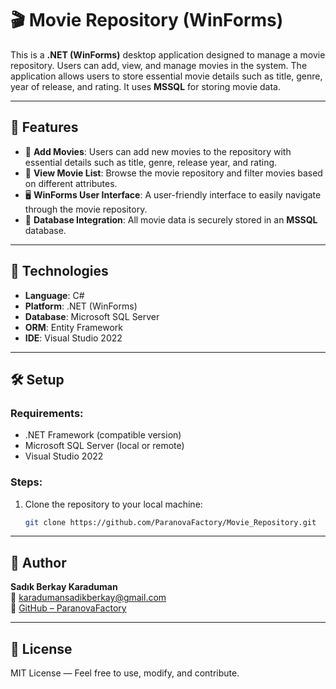 # 🎬 Movie Repository (WinForms)

This is a **.NET (WinForms)** desktop application designed to manage a movie repository. Users can add, view, and manage movies in the system. The application allows users to store essential movie details such as title, genre, year of release, and rating. It uses **MSSQL** for storing movie data.

---

## 🚀 Features

- 🎥 **Add Movies**: Users can add new movies to the repository with essential details such as title, genre, release year, and rating.
- 📂 **View Movie List**: Browse the movie repository and filter movies based on different attributes.
- 🖥 **WinForms User Interface**: A user-friendly interface to easily navigate through the movie repository.
- 💾 **Database Integration**: All movie data is securely stored in an **MSSQL** database.

---

## 🧱 Technologies

- **Language**: C#
- **Platform**: .NET (WinForms)
- **Database**: Microsoft SQL Server
- **ORM**: Entity Framework
- **IDE**: Visual Studio 2022

---

## 🛠 Setup

### Requirements:
- .NET Framework (compatible version)
- Microsoft SQL Server (local or remote)
- Visual Studio 2022

### Steps:
1. Clone the repository to your local machine:
   ```bash
   git clone https://github.com/ParanovaFactory/Movie_Repository.git

---

## 👤 Author

**Sadık Berkay Karaduman**  
📧 [karadumansadikberkay@gmail.com](mailto:karadumansadikberkay@gmail.com)  
🔗 [GitHub – ParanovaFactory](https://github.com/ParanovaFactory)

---

## 📄 License

MIT License — Feel free to use, modify, and contribute.

